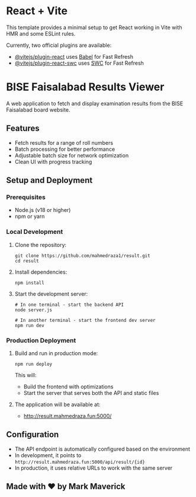 # React + Vite

This template provides a minimal setup to get React working in Vite with HMR and some ESLint rules.

Currently, two official plugins are available:

- [@vitejs/plugin-react](https://github.com/vitejs/vite-plugin-react/blob/main/packages/plugin-react) uses [Babel](https://babeljs.io/) for Fast Refresh
- [@vitejs/plugin-react-swc](https://github.com/vitejs/vite-plugin-react/blob/main/packages/plugin-react-swc) uses [SWC](https://swc.rs/) for Fast Refresh

# BISE Faisalabad Results Viewer

A web application to fetch and display examination results from the BISE Faisalabad board website.

## Features

- Fetch results for a range of roll numbers
- Batch processing for better performance
- Adjustable batch size for network optimization
- Clean UI with progress tracking

## Setup and Deployment

### Prerequisites

- Node.js (v18 or higher)
- npm or yarn

### Local Development

1. Clone the repository:
   ```
   git clone https://github.com/mahmedraza1/result.git
   cd result
   ```

2. Install dependencies:
   ```
   npm install
   ```

3. Start the development server:
   ```
   # In one terminal - start the backend API
   node server.js
   
   # In another terminal - start the frontend dev server
   npm run dev
   ```

### Production Deployment

1. Build and run in production mode:
   ```
   npm run deploy
   ```

   This will:
   - Build the frontend with optimizations
   - Start the server that serves both the API and static files

2. The application will be available at:
   - http://result.mahmedraza.fun:5000/

## Configuration

- The API endpoint is automatically configured based on the environment
- In development, it points to `http://result.mahmedraza.fun:5000/api/result/{id}`
- In production, it uses relative URLs to work with the same server

## Made with ❤️ by Mark Maverick
